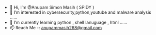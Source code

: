 - 👋 Hi, I’m @Anupam Simon Masih ( SPIDY )
- 👀 I’m interested in cybersecurity,python,youtube and malware analysis  ......
- 🌱 I’m currently learning python , shell lanuguage , html ......
- 📫 Reach Me -: anupammasih288@gmail.com

<!---
Anupam2808/Anupam2808 is a ✨ special ✨ repository because its `README.md` (this file) appears on your GitHub profile.
You can click the Preview link to take a look at your changes.
--->
